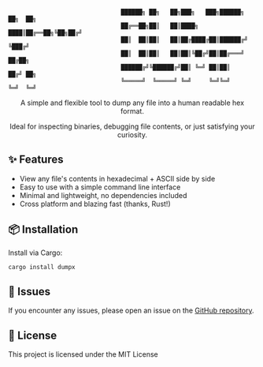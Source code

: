 ```log
                                ██████╗ ██╗   ██╗███╗   ███╗██████╗ ██╗  ██╗
                                ██╔══██╗██║   ██║████╗ ████║██╔══██╗╚██╗██╔╝
                                ██║  ██║██║   ██║██╔████╔██║██████╔╝ ╚███╔╝
                                ██║  ██║██║   ██║██║╚██╔╝██║██╔═══╝  ██╔██╗
                                ██████╔╝╚██████╔╝██║ ╚═╝ ██║██║     ██╔╝ ██╗
                                ╚═════╝  ╚═════╝ ╚═╝     ╚═╝╚═╝     ╚═╝  ╚═╝
```

<p align="center">
A simple and flexible tool to dump any file into a human readable hex format. 
</p>

<p align="center">
Ideal for inspecting binaries, debugging file contents, or just satisfying your curiosity.
</p>

## ✨ Features

- View any file's contents in hexadecimal + ASCII side by side
- Easy to use with a simple command line interface
- Minimal and lightweight, no dependencies included
- Cross platform and blazing fast (thanks, Rust!)

## 📦 Installation

Install via Cargo:

```bash
cargo install dumpx
```

## 🔧 Issues

If you encounter any issues, please open an issue on the [GitHub repository](https://github.com/cainthebest/dumpx).

## 📜 License

This project is licensed under the MIT License

